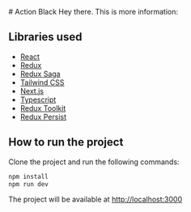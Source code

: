 # Action Black
Hey there. This is more information:

## Libraries used

- [React](https://reactjs.org/)
- [Redux](https://redux.js.org/)
- [Redux Saga](https://redux-saga.js.org/)
- [Tailwind CSS](https://tailwindcss.com/)
- [Next.js](https://nextjs.org/)
- [Typescript](https://www.typescriptlang.org/)
- [Redux Toolkit](https://redux-toolkit.js.org/)
- [Redux Persist](https://www.npmjs.com/package/redux-persist)

## How to run the project

Clone the project and run the following commands:

```bash
npm install
npm run dev
```

The project will be available at [http://localhost:3000](http://localhost:3000)
